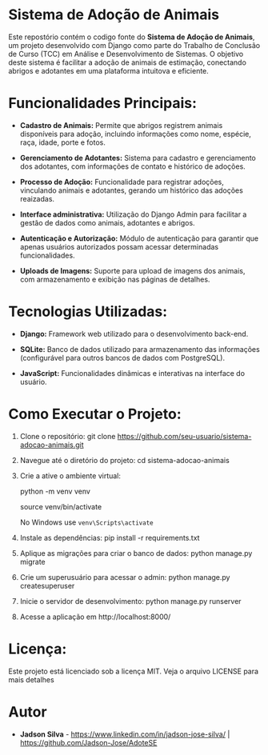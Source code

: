 # Sistema de Adoção de Animais

Este repostório contém o codigo fonte do **Sistema de Adoção de Animais**, um projeto desenvolvido com Django como parte do Trabalho de Conclusão de Curso (TCC) em Análise e Desenvolvimento de Sistemas. O objetivo deste sistema é facilitar a adoção de animais de estimação, conectando abrigos e adotantes em uma plataforma intuitova e eficiente.

# Funcionalidades Principais:

- **Cadastro de Animais:** Permite que abrigos registrem animais disponíveis para adoção, incluindo informações como nome, espécie, raça, idade, porte e fotos.

- **Gerenciamento de Adotantes:** Sistema para cadastro e gerenciamento dos adotantes, com informações de contato e histórico de adoções.

- **Processo de Adoção:** Funcionalidade para registrar adoções, vinculando animais e adotantes, gerando um histórico das adoções reaizadas.

- **Interface administrativa:** Utilização do Django Admin para facilitar a gestão de dados como animais, adotantes e abrigos.

- **Autenticação e Autorização:** Módulo de autenticação para garantir que apenas usuários autorizados possam acessar determinadas funcionalidades.

- **Uploads de Imagens:** Suporte para upload de imagens dos animais, com armazenamento e exibição nas páginas de detalhes.

# Tecnologias Utilizadas:

- **Django:** Framework web utilizado para o desenvolvimento back-end.

- **SQLite:** Banco de dados utilizado para armazenamento das informações (configurável para outros bancos de dados com PostgreSQL).

- **JavaScript:** Funcionalidades dinâmicas e interativas na interface do usuário.

# Como Executar o Projeto:

1. Clone o repositório:
   git clone https://github.com/seu-usuario/sistema-adocao-animais.git

2. Navegue até o diretório do projeto:
   cd sistema-adocao-animais

3. Crie a ative o ambiente virtual:
   
   python -m venv venv
   
   source venv/bin/activate
   
   No Windows use `venv\Scripts\activate`

4. Instale as dependências:
   pip install -r requirements.txt

5. Aplique as migrações para criar o banco de dados:
   python manage.py migrate

6. Crie um superusuário para acessar o admin:
   python manage.py createsuperuser

7. Inicie o servidor de desenvolvimento:
   python manage.py runserver

8. Acesse a aplicação em http://localhost:8000/

# Licença:

Este projeto está licenciado sob a licença MIT. Veja o arquivo LICENSE para mais detalhes

# Autor

- **Jadson Silva** - https://www.linkedin.com/in/jadson-jose-silva/ | https://github.com/Jadson-Jose/AdoteSE
